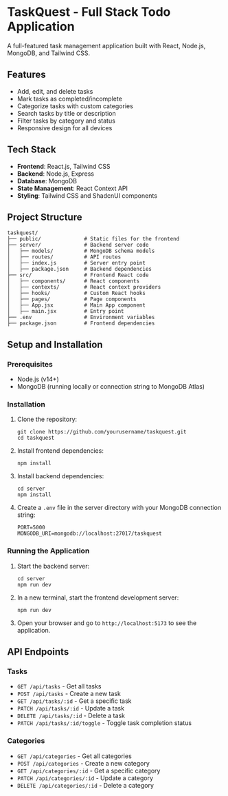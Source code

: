 
# TaskQuest - Full Stack Todo Application

A full-featured task management application built with React, Node.js, MongoDB, and Tailwind CSS.

## Features

- Add, edit, and delete tasks
- Mark tasks as completed/incomplete
- Categorize tasks with custom categories
- Search tasks by title or description
- Filter tasks by category and status
- Responsive design for all devices

## Tech Stack

- **Frontend**: React.js, Tailwind CSS
- **Backend**: Node.js, Express
- **Database**: MongoDB
- **State Management**: React Context API
- **Styling**: Tailwind CSS and ShadcnUI components

## Project Structure

```
taskquest/
├── public/              # Static files for the frontend
├── server/              # Backend server code
│   ├── models/          # MongoDB schema models
│   ├── routes/          # API routes
│   ├── index.js         # Server entry point
│   ├── package.json     # Backend dependencies
├── src/                 # Frontend React code
│   ├── components/      # React components
│   ├── contexts/        # React context providers
│   ├── hooks/           # Custom React hooks
│   ├── pages/           # Page components
│   ├── App.jsx          # Main App component
│   ├── main.jsx         # Entry point
├── .env                 # Environment variables
├── package.json         # Frontend dependencies
```

## Setup and Installation

### Prerequisites

- Node.js (v14+)
- MongoDB (running locally or connection string to MongoDB Atlas)

### Installation

1. Clone the repository:
   ```
   git clone https://github.com/yourusername/taskquest.git
   cd taskquest
   ```

2. Install frontend dependencies:
   ```
   npm install
   ```

3. Install backend dependencies:
   ```
   cd server
   npm install
   ```

4. Create a `.env` file in the server directory with your MongoDB connection string:
   ```
   PORT=5000
   MONGODB_URI=mongodb://localhost:27017/taskquest
   ```

### Running the Application

1. Start the backend server:
   ```
   cd server
   npm run dev
   ```

2. In a new terminal, start the frontend development server:
   ```
   npm run dev
   ```

3. Open your browser and go to `http://localhost:5173` to see the application.

## API Endpoints

### Tasks

- `GET /api/tasks` - Get all tasks
- `POST /api/tasks` - Create a new task
- `GET /api/tasks/:id` - Get a specific task
- `PATCH /api/tasks/:id` - Update a task
- `DELETE /api/tasks/:id` - Delete a task
- `PATCH /api/tasks/:id/toggle` - Toggle task completion status

### Categories

- `GET /api/categories` - Get all categories
- `POST /api/categories` - Create a new category
- `GET /api/categories/:id` - Get a specific category
- `PATCH /api/categories/:id` - Update a category
- `DELETE /api/categories/:id` - Delete a category
```
